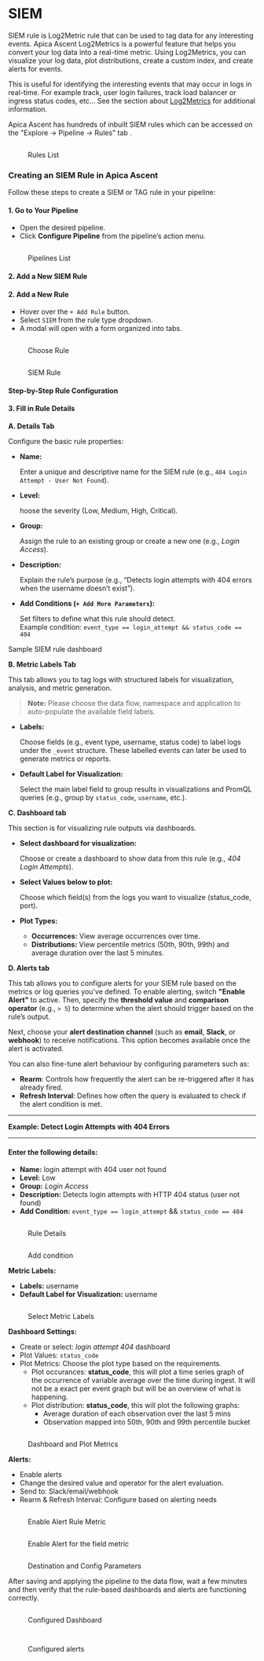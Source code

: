 # SIEM

SIEM rule is Log2Metric rule that can be used to tag data for any interesting events. Apica Ascent Log2Metrics is a powerful feature that helps you convert your log data into a real-time metric. Using Log2Metrics, you can visualize your log data, plot distributions, create a custom index, and create alerts for events.

This is useful for identifying the interesting events that may occur in logs in real-time. For example track, user login failures, track load balancer or ingress status codes, etc... See the section about [Log2Metrics](../../log-management/metrics-and-custom-indices.md) for additional information.

Apica Ascent has hundreds of inbuilt SIEM rules which can be accessed on the "Explore -> Pipeline -> Rules" tab .

<figure><img src="../../.gitbook/assets/Screenshot from 2025-05-22 13-42-30.png" alt=""><figcaption><p>Rules List</p></figcaption></figure>

### Creating an SIEM Rule in Apica Ascent

Follow these steps to create a SIEM or TAG rule in your pipeline:

#### 1. Go to Your Pipeline

* Open the desired pipeline.
* Click **Configure Pipeline** from the pipeline’s action menu.

<figure><img src="../../.gitbook/assets/Screenshot from 2025-05-21 17-48-48.png" alt=""><figcaption><p>Pipelines List</p></figcaption></figure>

#### 2. Add a New SIEM Rule

#### 2. Add a New Rule

* Hover over the `+ Add Rule` button.
* Select `SIEM` from the rule type dropdown.
* A modal will open with a form organized into tabs.

<figure><img src="../../.gitbook/assets/Screenshot from 2025-06-11 17-59-06 (1).png" alt=""><figcaption><p>Choose Rule</p></figcaption></figure>

<figure><img src="../../.gitbook/assets/Screenshot from 2025-06-11 17-59-30.png" alt=""><figcaption><p>SIEM Rule</p></figcaption></figure>

#### Step-by-Step Rule Configuration

#### 3. Fill in Rule Details

**A. Details Tab**

Configure the basic rule properties:

*   **Name:**

    Enter a unique and descriptive name for the SIEM rule (e.g., `404 Login Attempt - User Not Found`).
*   **Level:**

    hoose the severity (Low, Medium, High, Critical).
*   **Group:**

    Assign the rule to an existing group or create a new one (e.g., _Login Access_).
*   **Description:**

    Explain the rule’s purpose (e.g., “Detects login attempts with 404 errors when the username doesn’t exist”).
*   **Add Conditions (`+ Add More Parameters`):**

    Set filters to define what this rule should detect.\
    Example condition: `event_type == login_attempt && status_code == 404`  &#x20;

Sample SIEM rule dashboard

**B. Metric Labels Tab**

This tab allows you to tag logs with structured labels for visualization, analysis, and metric generation.

> **Note:** Please choose the data flow, namespace and application to auto-populate the available field labels.

*   **Labels:**

    Choose fields (e.g., event type, username, status code) to label logs under the `_event` structure. These labelled events can later be used to generate metrics or reports.
*   **Default Label for Visualization:**

    Select the main label field to group results in visualizations and PromQL queries (e.g., group by `status_code`, `username`, etc.).

**C. Dashboard tab**

This section is for visualizing rule outputs via dashboards.

*   **Select dashboard for visualization:**

    Choose or create a dashboard to show data from this rule (e.g., _404 Login Attempts_).
*   **Select Values below to plot:**

    Choose which field(s) from the logs you want to visualize (status\_code, port).
* **Plot Types:**
  * **Occurrences:** View average occurrences over time.
  * **Distributions:** View percentile metrics (50th, 90th, 99th) and average duration over the last 5 minutes.

**D. Alerts tab**

This tab allows you to configure alerts for your SIEM rule based on the metrics or log queries you've defined. To enable alerting, switch **"Enable Alert"** to active. Then, specify the **threshold value** and **comparison operator** (e.g., `> 5`) to determine when the alert should trigger based on the rule’s output.

Next, choose your **alert destination channel** (such as **email**, **Slack**, or **webhook**) to receive notifications. This option becomes available once the alert is activated.

You can also fine-tune alert behaviour by configuring parameters such as:

* **Rearm**: Controls how frequently the alert can be re-triggered after it has already fired.
* **Refresh Interval**: Defines how often the query is evaluated to check if the alert condition is met.

***

**Example: Detect Login Attempts with 404 Errors**

***

#### Enter the following details:

* **Name:** login attempt with 404 user not found
* **Level:** Low
* **Group:** _Login Access_
* **Description:** Detects login attempts with HTTP 404 status (user not found)
* **Add Condition:** `event_type == login_attempt` && `status_code == 404`

<figure><img src="../../.gitbook/assets/Screenshot from 2025-06-11 18-06-16.png" alt=""><figcaption><p>Rule Details</p></figcaption></figure>



<figure><img src="../../.gitbook/assets/Screenshot from 2025-06-11 18-09-25.png" alt=""><figcaption><p>Add condition</p></figcaption></figure>

**Metric Labels:**

* **Labels:** username
* **Default Label for Visualization:** username

<figure><img src="../../.gitbook/assets/Screenshot from 2025-06-11 21-21-26.png" alt=""><figcaption><p>Select Metric Labels</p></figcaption></figure>

**Dashboard Settings:**

* Create or select: _login attempt 404_ dashboard
* Plot Values: `status_code`
* Plot Metrics: Choose the plot type based on the requirements.
  * Plot occurances: **status\_code**, this will plot a time series graph of the occurrence of variable average over the time during ingest. It will not be a exact per event graph but will be an overview of what is happening.
  * Plot distribution: **status\_code**, this will plot the following graphs:
    * Average duration of each observation over the last 5 mins
    * Observation mapped into 50th, 90th and 99th percentile bucket

<figure><img src="../../.gitbook/assets/Screenshot from 2025-06-11 21-36-47.png" alt=""><figcaption><p>Dashboard and Plot Metrics</p></figcaption></figure>

**Alerts:**

* Enable alerts
* Change the desired value and operator for the alert evaluation.
* Send to: Slack/email/webhook
* Rearm & Refresh Interval: Configure based on alerting needs

<figure><img src="../../.gitbook/assets/Screenshot from 2025-06-11 21-40-51.png" alt=""><figcaption><p>Enable Alert Rule Metric</p></figcaption></figure>

<figure><img src="../../.gitbook/assets/Screenshot from 2025-06-11 21-41-30.png" alt=""><figcaption><p>Enable Alert for the field metric</p></figcaption></figure>

<figure><img src="../../.gitbook/assets/Screenshot from 2025-06-11 21-41-30 (1).png" alt=""><figcaption><p>Destination and Config Parameters</p></figcaption></figure>

After saving and applying the pipeline to the data flow, wait a few minutes and then verify that the rule-based dashboards and alerts are functioning correctly.

<figure><img src="../../.gitbook/assets/Screenshot from 2025-06-11 21-49-04.png" alt=""><figcaption><p>Configured Dashboard</p></figcaption></figure>

<figure><img src="../../.gitbook/assets/Screenshot from 2025-06-12 10-06-34.png" alt=""><figcaption></figcaption></figure>

<figure><img src="../../.gitbook/assets/Screenshot from 2025-06-11 21-54-24.png" alt=""><figcaption><p>Configured alerts</p></figcaption></figure>
